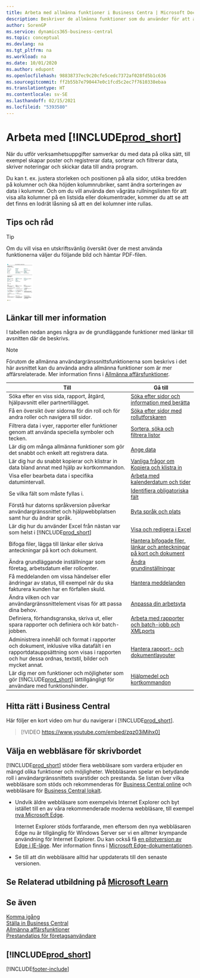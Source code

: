 ```yaml
---
title: Arbeta med allmänna funktioner i Business Centra | Microsoft Docs
description: Beskriver de allmänna funktioner som du använder för att arbeta med data i Business Central, till exempel för att ange värden, sortera data och ändra vyer.
author: SorenGP
ms.service: dynamics365-business-central
ms.topic: conceptual
ms.devlang: na
ms.tgt_pltfrm: na
ms.workload: na
ms.date: 10/01/2020
ms.author: edupont
ms.openlocfilehash: 98838737ec9c20cfe5cedc7372af028fd5b1c636
ms.sourcegitcommit: ff2b55b7e790447e0c1fcd5c2ec7f7610338ebaa
ms.translationtype: HT
ms.contentlocale: sv-SE
ms.lasthandoff: 02/15/2021
ms.locfileid: "5393580"
---
```

# <a name="working-with-prod_short"></a>Arbeta med [!INCLUDE[prod_short](includes/prod_short.md)]
När du utför verksamhetsuppgifter samverkar du med data på olika sätt, till exempel skapar poster och registrerar data, sorterar och filtrerar data, skriver noteringar och skickar data till andra program.

Du kan t. ex. justera storleken och positionen på alla sidor, utöka bredden på kolumner och öka höjden kolumnrubriker, samt ändra sorteringen av data i kolumner. Och om du vill använda den vågräta rullningslisten för att visa alla kolumner på en listsida eller dokumentrader, kommer du att se att det finns en lodrät låsning så att en del kolumner inte rullas.

## <a name="tips-and-tricks"></a><a name="cheatsheet"></a>Tips och råd

> [!TIP]
> Om du vill visa en utskriftsvänlig översikt över de mest använda funktionerna väljer du följande bild och hämtar PDF-filen.
>
> [ ![Ikon för PDF-filen](media/cheat_sheet_inline.png) ](media/cheat_sheet.pdf "Ikon som öppnar en PDF-fil")

## <a name="links-to-learn-more"></a>Länkar till mer information

I tabellen nedan anges några av de grundläggande funktioner med länkar till avsnitten där de beskrivs.

> [!NOTE]
> Förutom de allmänna användargränssnittsfunktionerna som beskrivs i det här avsnittet kan du använda andra allmänna funktioner som är mer affärsrelaterade. Mer information finns i [Allmänna affärsfunktioner](ui-across-business-areas.md).

| Till  | Gå till |
| --- | --- |
|Söka efter en viss sida, rapport, åtgärd, hjälpavsnitt eller partnertillägget. |[Söka efter sidor och information med berätta](ui-search.md) |
|Få en översikt över sidorna för din roll och för andra roller och navigera till sidor.|[Söka efter sidor med rollutforskaren](ui-role-explorer.md)|
| Filtrera data i vyer, rapporter eller funktioner genom att använda speciella symboler och tecken. |[Sortera, söka och filtrera listor](ui-enter-criteria-filters.md) |
|Lär dig om många allmänna funktioner som gör det snabbt och enkelt att registrera data.|[Ange data](ui-enter-data.md)|
|Lär dig hur du snabbt kopierar och klistrar in data bland annat med hjälp av kortkommandon.|[Vanliga frågor om Kopiera och klistra in](faq-copy-paste.yml)|
| Visa eller bearbeta data i specifika datumintervall. |[Arbeta med kalenderdatum och tider](ui-enter-date-ranges.md) |
| Se vilka fält som måste fyllas i. |[Identifiera obligatoriska fält](ui-mandatory-fields.md) |
|Förstå hur datorns språkversion påverkar användargränssnittet och hjälpwebbplatsen samt hur du ändrar språk.|[Byta språk och plats](about-locale-language.md)|
|Lär dig hur du använder Excel från nästan var som helst i [!INCLUDE[prod_short](includes/prod_short.md)]|[Visa och redigera i Excel](across-work-with-excel.md)|
|Bifoga filer, lägga till länkar eller skriva anteckningar på kort och dokument.|[Hantera bifogade filer, länkar och anteckningar på kort och dokument](ui-how-add-link-to-record.md)|
| Ändra grundläggande inställningar som företag, arbetsdatum eller rollcenter. |[Ändra grundinställningar](ui-change-basic-settings.md) |
|Få meddelanden om vissa händelser eller ändringar av status, till exempel när du ska fakturera kunden har en förfallen skuld.|[Hantera meddelanden](ui-smart-notifications.md)|
| Ändra vilken och var användargränssnittelement visas för att passa dina behov.|[Anpassa din arbetsyta](ui-personalization-user.md) |
|Definiera, förhandsgranska, skriva ut, eller spara rapporter och definiera och kör batch-jobben.|[Arbeta med rapporter och batch-jobb och XMLports](ui-work-report.md)|
| Administrera innehåll och format i rapporter och dokument, inklusive vilka datafält i en rapportdatauppsättning som visas i rapporten och hur dessa ordnas, textstil, bilder och mycket annat.|[Hantera rapport- och dokumentlayouter](ui-manage-report-layouts.md) |
|Lär dig mer om funktioner och möjligheter som gör [!INCLUDE[prod_short](includes/prod_short.md)] lättillgängligt för användare med funktionshinder.|[Hjälpmedel och kortkommandon](ui-accessibility.md)|

## <a name="getting-around-in-business-central"></a>Hitta rätt i Business Central
Här följer en kort video om hur du navigerar i [!INCLUDE[prod_short](includes/prod_short.md)].

> [!VIDEO https://www.youtube.com/embed/zqz03iMihx0]

## <a name="choosing-a-desktop-browser"></a>Välja en webbläsare för skrivbordet

[!INCLUDE[prod_short](includes/prod_short.md)] stöder flera webbläsare som vardera erbjuder en mängd olika funktioner och möjligheter. Webbläsaren spelar en betydande roll i användargränssnittets svarstider och prestanda. Se listan över vilka webbläsare som stöds och rekommenderas för [Business Central online](https://go.microsoft.com/fwlink/?linkid=2110804) och webbläsare för [Business Central lokalt](https://go.microsoft.com/fwlink/?linkid=2110719).

- Undvik äldre webbläsare som exempelvis Internet Explorer och byt istället till en av våra rekommenderade moderna webbläsare, till exempel [nya Microsoft Edge](https://www.microsoft.com/edge/).  

    Internet Explorer stöds fortfarande, men eftersom den nya webbläsaren Edge nu är tillgänglig för Windows Server ser vi en alltmer krympande användning för Internet Explorer. Du kan också få [en pilotversion av Edge i IE-läge](https://www.microsoft.com/edge/business). Mer information finns i [Microsoft Edge-dokumentationen](https://support.microsoft.com/hub/4337664/microsoft-edge-help).
- Se till att din webbläsare alltid har uppdaterats till den senaste versionen.

## <a name="see-related-training-at-microsoft-learn"></a>Se Relaterad utbildning på [Microsoft Learn](/learn/paths/work-pro-data-dynamics-365-business-central/)

## <a name="see-also"></a>Se även

[Komma igång](product-get-started.md)  
[Ställa in Business Central](setup.md)  
[Allmänna affärsfunktioner](ui-across-business-areas.md)  
[Prestandatips för företagsanvändare](/dynamics365/business-central/dev-itpro/performance/performance-users?toc=/dynamics365/business-central/toc.json)

## [!INCLUDE[prod_short](includes/free_trial_md.md)]


[!INCLUDE[footer-include](includes/footer-banner.md)]
